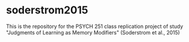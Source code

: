# soderstrom2015
This is the repository for the PSYCH 251 class replication project of study "Judgments of Learning as Memory Modifiers" (Soderstrom et al., 2015)
